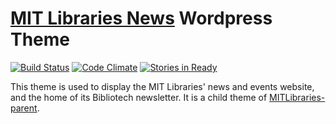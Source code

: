[MIT Libraries News](http://libraries.mit.edu/news/) Wordpress Theme
========

[![Build Status](https://travis-ci.org/MITLibraries/MITLibraries-news.svg?branch=master)](https://travis-ci.org/MITLibraries/MITLibraries-news)
[![Code Climate](https://codeclimate.com/github/MITLibraries/MITlibraries-news/badges/gpa.svg)](https://codeclimate.com/github/MITLibraries/MITLibraries-news)
[![Stories in Ready](https://badge.waffle.io/mitlibraries/mitlibraries-news.svg?label=ready&title=Ready)](http://waffle.io/mitlibraries/mitlibraries-news)

This theme is used to display the MIT Libraries' news and events website, and the home of its Bibliotech newsletter. It is a child theme of [MITLibraries-parent](https://github.com/MITLibraries/MITLibraries-parent).
